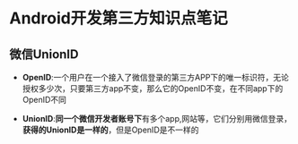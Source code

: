 # Android开发第三方知识点笔记

## 微信UnionID

* **OpenID**:一个用户在一个接入了微信登录的第三方APP下的唯一标识符，无论授权多少次，只要第三方app不变，那么它的OpenID不变，在不同app下的OpenID不同

* **UnionID**:**同一个微信开发者账号下**有多个app,网站等，它们分别用微信登录，**获得的UnionID是一样的**，但是OpenID是不一样的



